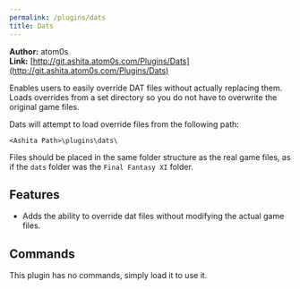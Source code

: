 ```yaml
---
permalink: /plugins/dats
title: Dats
---
```


**Author:** atom0s<br/>
**Link:** [http://git.ashita.atom0s.com/Plugins/Dats](http://git.ashita.atom0s.com/Plugins/Dats)

Enables users to easily override DAT files without actually replacing them. Loads overrides from a set directory so you do not have to overwrite the original game files.

Dats will attempt to load override files from the following path:
```
<Ashita Path>\plugins\dats\
```

Files should be placed in the same folder structure as the real game files, as if the `dats` folder was the `Final Fantasy XI` folder.

## Features

  * Adds the ability to override dat files without modifying the actual game files.

## Commands

This plugin has no commands, simply load it to use it.
